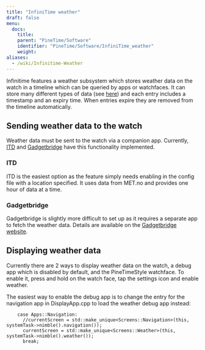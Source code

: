 ```yaml
---
title: "InfiniTime weather"
draft: false
menu:
  docs:
    title:
    parent: "PineTime/Software"
    identifier: "PineTime/Software/InfiniTime_weather"
    weight:
aliases:
  - /wiki/Infinitime-Weather
---
```


Infinitime features a weather subsystem which stores weather data on the watch in a timeline which can be queried by apps or watchfaces. It can store many different types of data (see [here](https://github.com/InfiniTimeOrg/InfiniTime/blob/main/src/components/ble/weather/WeatherData.h)) and each entry includes a timestamp and an expiry time. When entries expire they are removed from the timeline automatically.

## Sending weather data to the watch

Weather data must be sent to the watch via a companion app. Currently, [ITD](https://gitea.elara.ws/Elara6331/itd) and [Gadgetbridge](https://www.gadgetbridge.org)  have this functionality implemented. 

### ITD
ITD is the easiest option as the feature simply needs enabling in the config file with a location specified. It uses data from MET.no and provides one hour of data at a time.

### Gadgetbridge
Gadgetbridge is slightly more difficult to set up as it requires a separate app to fetch the weather data. Details are available on the [Gadgetbridge website](https://gadgetbridge.org/basics/features/weather/).

## Displaying weather data

Currently there are 2 ways to display weather data on the watch, a debug app  which is disabled by default, and the PineTimeStyle watchface. To enable it, press and hold on the watch face, tap the settings icon and enable weather.

The easiest way to enable the debug app is to change the entry for the navigation app in DisplayApp.cpp to load the weather debug app instead:

```
    case Apps::Navigation:
      //currentScreen = std::make_unique<Screens::Navigation>(this, systemTask->nimble().navigation());
      currentScreen = std::make_unique<Screens::Weather>(this, systemTask->nimble().weather());
      break;
```
